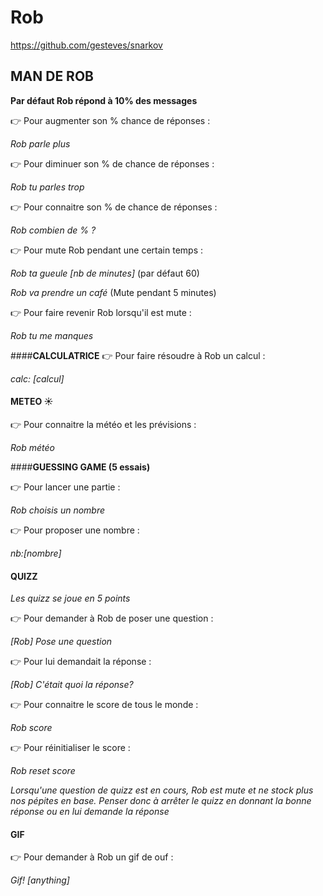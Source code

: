 # Rob
https://github.com/gesteves/snarkov


## **MAN DE ROB**

**Par défaut Rob répond à 10% des messages**

 :point_right: Pour augmenter son % chance de réponses :

_Rob parle plus_

 :point_right: Pour diminuer son % de chance de réponses :

​_Rob tu parles trop_​

 :point_right: Pour connaitre son % de chance de réponses :

​_Rob combien de % ?_​

 :point_right: Pour mute Rob pendant une certain temps :

​_Rob ta gueule [nb de minutes]_​ (par défaut 60)

​_Rob va prendre un café_​ (Mute pendant 5 minutes)

 :point_right: Pour faire revenir Rob lorsqu'il est mute :

​_Rob tu me manques_​


####**CALCULATRICE**
 :point_right: Pour faire résoudre à Rob un calcul :

​_calc: [calcul]_​

#### **METEO :sunny:**

 :point_right: Pour connaitre la météo et les prévisions :

​_Rob météo_​

####**GUESSING GAME (5 essais)**

:point_right: Pour lancer une partie :

​_Rob choisis un nombre_​

:point_right: Pour proposer une nombre :

​_nb:[nombre]_​

#### **QUIZZ**

*Les quizz se joue en 5 points*

:point_right: Pour demander à Rob de poser une question :

​_[Rob] Pose une question_​

:point_right: Pour lui demandait la réponse :

​_[Rob] C'était quoi la réponse?_​

:point_right: Pour connaitre le score de tous le monde :

​_Rob score_​

:point_right: Pour réinitialiser le score :

​_Rob reset score_​

​*Lorsqu'une question de quizz est en cours, Rob est mute et ne stock plus nos pépites en base. Penser donc à arrêter le quizz en donnant la bonne réponse ou en lui demande la réponse*​

#### **GIF**

:point_right: Pour demander à Rob un gif de ouf :

​_Gif! [anything]_​

